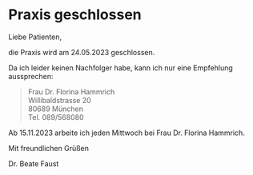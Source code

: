 # Praxis geschlossen

Liebe Patienten,

die Praxis wird am 24.05.2023 geschlossen.

Da ich leider keinen Nachfolger habe, kann ich nur eine Empfehlung aussprechen:

<blockquote>
Frau Dr. Florina Hammrich<br>
Willibaldstrasse 20<br>
80689 München<br>
Tel. 089/568080
</blockquote>
    
Ab 15.11.2023 arbeite ich jeden Mittwoch bei Frau Dr. Florina Hammrich.

Mit freundlichen Grüßen 

Dr. Beate Faust
